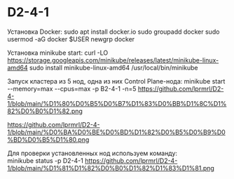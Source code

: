 # D2-4-1

Установка Docker:
sudo apt install docker.io 
sudo groupadd docker 
sudo usermod -aG docker $USER 
newgrp docker 

Установка minikube start:
curl -LO https://storage.googleapis.com/minikube/releases/latest/minikube-linux-amd64
sudo install minikube-linux-amd64 /usr/local/bin/minikube

 
Запуск кластера из 5 нод, одна из них Сontrol Plane-нода: 
minikube start --memory=max --cpus=max -p В2-4-1 -n=5
https://github.com/lprmrl/D2-4-1/blob/main/%D1%80%D0%B5%D0%B7%D1%83%D0%BB%D1%8C%D1%82%D0%B0%D1%82.png

https://github.com/lprmrl/D2-4-1/blob/main/%D0%BA%D0%BE%D0%BD%D1%82%D0%B5%D0%B9%D0%BD%D0%B5%D1%80.png

Для проверки установленных нод используем команду:  
minikube status -p D2-4-1
https://github.com/lprmrl/D2-4-1/blob/main/%D1%81%D1%82%D0%B0%D1%82%D1%83%D1%81.png
